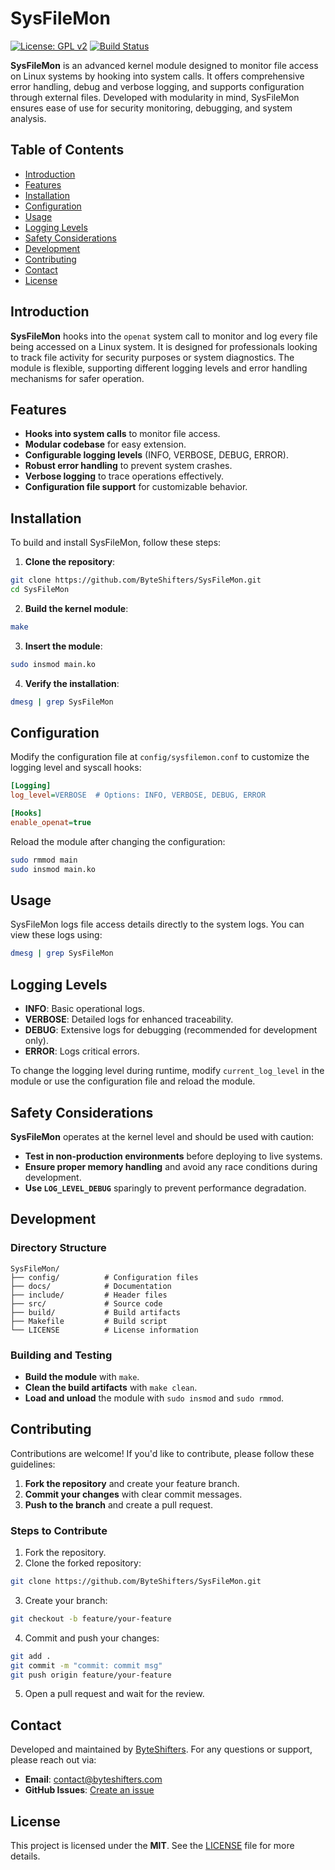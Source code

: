 # SysFileMon

[![License: GPL v2](https://img.shields.io/badge/License-GPLv2-blue.svg)](https://www.gnu.org/licenses/old-licenses/gpl-2.0.html)
[![Build Status](https://img.shields.io/badge/build-passing-brightgreen)]()

**SysFileMon** is an advanced kernel module designed to monitor file access on Linux systems by hooking into system calls. It offers comprehensive error handling, debug and verbose logging, and supports configuration through external files. Developed with modularity in mind, SysFileMon ensures ease of use for security monitoring, debugging, and system analysis.

## Table of Contents
- [Introduction](#introduction)
- [Features](#features)
- [Installation](#installation)
- [Configuration](#configuration)
- [Usage](#usage)
- [Logging Levels](#logging-levels)
- [Safety Considerations](#safety-considerations)
- [Development](#development)
- [Contributing](#contributing)
- [Contact](#contact)
- [License](#license)

## Introduction
**SysFileMon** hooks into the `openat` system call to monitor and log every file being accessed on a Linux system. It is designed for professionals looking to track file activity for security purposes or system diagnostics. The module is flexible, supporting different logging levels and error handling mechanisms for safer operation.

## Features
- **Hooks into system calls** to monitor file access.
- **Modular codebase** for easy extension.
- **Configurable logging levels** (INFO, VERBOSE, DEBUG, ERROR).
- **Robust error handling** to prevent system crashes.
- **Verbose logging** to trace operations effectively.
- **Configuration file support** for customizable behavior.

## Installation
To build and install SysFileMon, follow these steps:

1. **Clone the repository**:
```bash
git clone https://github.com/ByteShifters/SysFileMon.git
cd SysFileMon
```

2. **Build the kernel module**:

```bash
make
```

3. **Insert the module**:

```bash
sudo insmod main.ko
```

4. **Verify the installation**:

```bash
dmesg | grep SysFileMon
```

## Configuration
Modify the configuration file at `config/sysfilemon.conf` to customize the logging level and syscall hooks:


```ini
[Logging]
log_level=VERBOSE  # Options: INFO, VERBOSE, DEBUG, ERROR

[Hooks]
enable_openat=true
```

Reload the module after changing the configuration:

```bash
sudo rmmod main
sudo insmod main.ko
```

## Usage
SysFileMon logs file access details directly to the system logs. You can view these logs using:

```bash
dmesg | grep SysFileMon
```

## Logging Levels
- **INFO**: Basic operational logs.
- **VERBOSE**: Detailed logs for enhanced traceability.
- **DEBUG**: Extensive logs for debugging (recommended for development only).
- **ERROR**: Logs critical errors.

To change the logging level during runtime, modify `current_log_level` in the module or use the configuration file and reload the module.

## Safety Considerations
**SysFileMon** operates at the kernel level and should be used with caution:
- **Test in non-production environments** before deploying to live systems.
- **Ensure proper memory handling** and avoid any race conditions during development.
- **Use `LOG_LEVEL_DEBUG`** sparingly to prevent performance degradation.

## Development
### Directory Structure

```
SysFileMon/
├── config/          # Configuration files
├── docs/            # Documentation
├── include/         # Header files
├── src/             # Source code
├── build/           # Build artifacts
├── Makefile         # Build script
└── LICENSE          # License information

```

### Building and Testing
- **Build the module** with `make`.
- **Clean the build artifacts** with `make clean`.
- **Load and unload** the module with `sudo insmod` and `sudo rmmod`.

## Contributing
Contributions are welcome! If you'd like to contribute, please follow these guidelines:
1. **Fork the repository** and create your feature branch.
2. **Commit your changes** with clear commit messages.
3. **Push to the branch** and create a pull request.

### Steps to Contribute
1. Fork the repository.
2. Clone the forked repository:
```bash
git clone https://github.com/ByteShifters/SysFileMon.git
```
3. Create your branch:

```bash
git checkout -b feature/your-feature

```
4. Commit and push your changes:

```bash
git add .
git commit -m "commit: commit msg"
git push origin feature/your-feature

```
5. Open a pull request and wait for the review.

## Contact
Developed and maintained by [ByteShifters](https://github.com/ByteShifters). For any questions or support, please reach out via:
- **Email**: [contact@byteshifters.com](mailto:contact@byteshifters.com)
- **GitHub Issues**: [Create an issue](https://github.com/ByteShifters/SysFileMon/issues)

## License
This project is licensed under the **MIT**. See the [LICENSE](LICENSE) file for more details.

